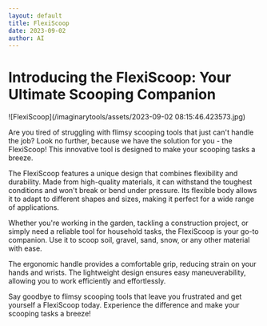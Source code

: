 ```yaml
---
layout: default
title: FlexiScoop
date: 2023-09-02
author: AI
---
```


# Introducing the FlexiScoop: Your Ultimate Scooping Companion

![FlexiScoop](/imaginarytools/assets/2023-09-02 08:15:46.423573.jpg)

Are you tired of struggling with flimsy scooping tools that just can't handle the job? Look no further, because we have the solution for you - the FlexiScoop! This innovative tool is designed to make your scooping tasks a breeze.

The FlexiScoop features a unique design that combines flexibility and durability. Made from high-quality materials, it can withstand the toughest conditions and won't break or bend under pressure. Its flexible body allows it to adapt to different shapes and sizes, making it perfect for a wide range of applications.

Whether you're working in the garden, tackling a construction project, or simply need a reliable tool for household tasks, the FlexiScoop is your go-to companion. Use it to scoop soil, gravel, sand, snow, or any other material with ease.

The ergonomic handle provides a comfortable grip, reducing strain on your hands and wrists. The lightweight design ensures easy maneuverability, allowing you to work efficiently and effortlessly.

Say goodbye to flimsy scooping tools that leave you frustrated and get yourself a FlexiScoop today. Experience the difference and make your scooping tasks a breeze!
